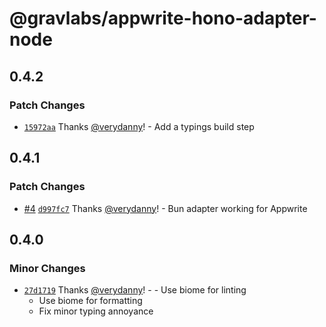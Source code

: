 # @gravlabs/appwrite-hono-adapter-node

## 0.4.2

### Patch Changes

- [`15972aa`](https://github.com/verydanny/appwrite-adapters/commit/15972aa77608ffa2fd1b0008b484401f57f83a82) Thanks [@verydanny](https://github.com/verydanny)! - Add a typings build step

## 0.4.1

### Patch Changes

- [#4](https://github.com/verydanny/appwrite-adapters/pull/4) [`d997fc7`](https://github.com/verydanny/appwrite-adapters/commit/d997fc7e8c94ca1655905c96dc270f77dffd6f6f) Thanks [@verydanny](https://github.com/verydanny)! - Bun adapter working for Appwrite

## 0.4.0

### Minor Changes

- [`27d1719`](https://github.com/verydanny/appwrite-adapters/commit/27d171923dc1c735038a920a5ba5daf412f44745) Thanks [@verydanny](https://github.com/verydanny)! - - Use biome for linting
  - Use biome for formatting
  - Fix minor typing annoyance
